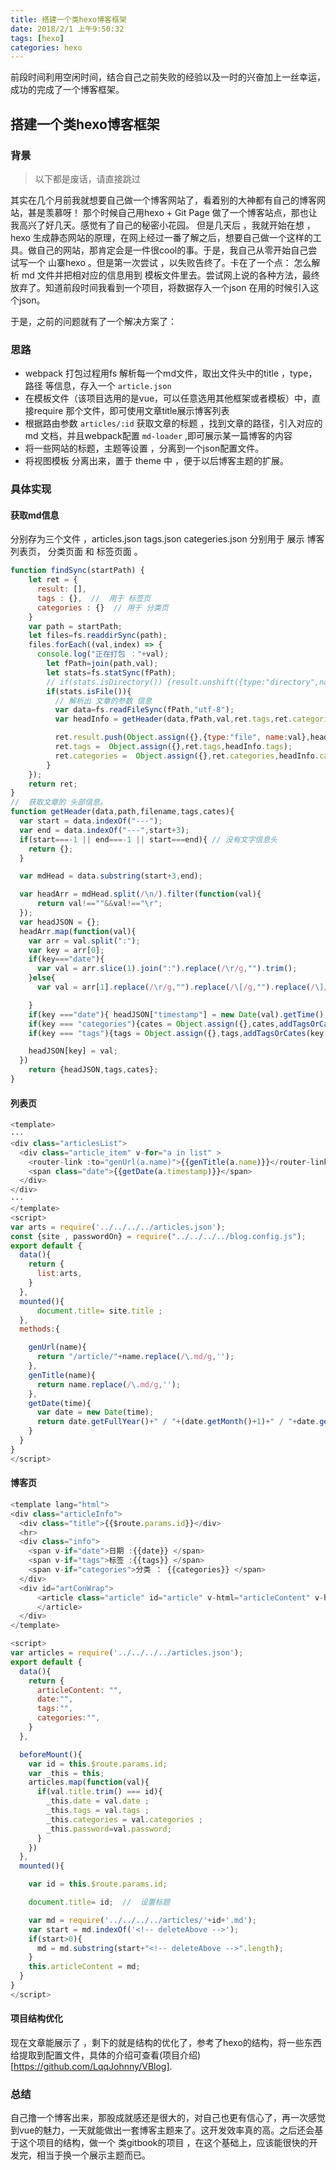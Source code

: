 ```yaml
---
title: 搭建一个类hexo博客框架
date: 2018/2/1 上午9:50:32
tags: [hexo]
categories: hexo
---
```


前段时间利用空闲时间，结合自己之前失败的经验以及一时的兴奋加上一丝幸运，成功的完成了一个博客框架。

<!-- more -->

## 搭建一个类hexo博客框架

### 背景
> 以下都是废话，请直接跳过

其实在几个月前我就想要自己做一个博客网站了，看着别的大神都有自己的博客网站，甚是羡慕呀！ 那个时候自己用hexo + Git Page 做了一个博客站点，那也让我高兴了好几天。感觉有了自己的秘密小花园。 但是几天后 ，我就开始在想 ，hexo 生成静态网站的原理，在网上经过一番了解之后，想要自己做一个这样的工具。做自己的网站，那肯定会是一件很cool的事。于是，我自己从零开始自己尝试写一个 山寨hexo 。但是第一次尝试 ，以失败告终了。卡在了一个点： 怎么解析 md 文件并把相对应的信息用到 模板文件里去。尝试网上说的各种方法，最终放弃了。知道前段时间我看到一个项目，将数据存入一个json 在用的时候引入这个json。

于是，之前的问题就有了一个解决方案了：

### 思路

- webpack 打包过程用fs 解析每一个md文件，取出文件头中的title ，type，路径 等信息，存入一个 `article.json`
- 在模板文件（该项目选用的是vue，可以任意选用其他框架或者模板）中，直接require 那个文件，即可使用文章title展示博客列表
- 根据路由参数 `articles/:id` 获取文章的标题 ，找到文章的路径，引入对应的 md 文档，并且webpack配置 `md-loader` ,即可展示某一篇博客的内容
- 将一些网站的标题，主题等设置 ，分离到一个json配置文件。
- 将视图模板 分离出来，置于 theme 中 ，便于以后博客主题的扩展。


### 具体实现

#### 获取md信息

分别存为三个文件 ，articles.json   tags.json  categeries.json 分别用于 展示 博客列表页， 分类页面 和  标签页面 。

```js
function findSync(startPath) {
    let ret = {
      result: [],
      tags : {},  //  用于 标签页
      categories : {}  // 用于 分类页
    }
    var path = startPath;
    let files=fs.readdirSync(path);
    files.forEach((val,index) => {
      console.log("正在打包 ："+val);
        let fPath=join(path,val);
        let stats=fs.statSync(fPath);
        // if(stats.isDirectory()) {result.unshift({type:"directory",name:val,path:pa})};
        if(stats.isFile()){
          // 解析出 文章的参数 信息
          var data=fs.readFileSync(fPath,"utf-8");
          var headInfo = getHeader(data,fPath,val,ret.tags,ret.categories);

          ret.result.push(Object.assign({},{type:"file", name:val},headInfo.headJSON));
          ret.tags =  Object.assign({},ret.tags,headInfo.tags);
          ret.categories =  Object.assign({},ret.categories,headInfo.cates);
        }
    });
    return ret;
}
//  获取文章的 头部信息。
function getHeader(data,path,filename,tags,cates){
  var start = data.indexOf("---");
  var end = data.indexOf("---",start+3);
  if(start===-1 || end===-1 || start===end){ // 没有文字信息头
    return {};
  }

  var mdHead = data.substring(start+3,end);

  var headArr = mdHead.split(/\n/).filter(function(val){
      return val!==""&&val!=="\r";
  });
  var headJSON = {};
  headArr.map(function(val){
    var arr = val.split(":");
    var key = arr[0];
    if(key==="date"){
      var val = arr.slice(1).join(":").replace(/\r/g,"").trim();
    }else{
      var val = arr[1].replace(/\r/g,"").replace(/\[/g,"").replace(/\]/g,"").trim();

    }
    if(key ==="date"){ headJSON["timestamp"] = new Date(val).getTime();}// 将时间转为 long 有助于排序
    if(key === "categories"){cates = Object.assign({},cates,addTagsOrCates(key,val,filename,cates)) }
    if(key === "tags"){tags = Object.assign({},tags,addTagsOrCates(key,val,filename,tags))}

    headJSON[key] = val;
  })
    return {headJSON,tags,cates};
}

```


#### 列表页


```js
<template>
···
<div class="articlesList">
  <div class="article_item" v-for="a in list" >
    <router-link :to="genUrl(a.name)">{{genTitle(a.name)}}</router-link>
    <span class="date">{{getDate(a.timestamp)}}</span>
  </div>
</div>
···
</template>  
<script>
var arts = require('../../../../articles.json');
const {site , passwordOn} = require("../../../../blog.config.js");
export default {
  data(){
    return {
      list:arts,
    }
  },
  mounted(){
      document.title= site.title ;
  },
  methods:{

    genUrl(name){
      return "/article/"+name.replace(/\.md/g,'');
    },
    genTitle(name){
      return name.replace(/\.md/g,'');
    },
    getDate(time){
      var date = new Date(time);
      return date.getFullYear()+" / "+(date.getMonth()+1)+" / "+date.getDate();
    }
  }
}
</script>
```

#### 博客页


```js
<template lang="html">
<div class="articleInfo">
  <div class="title">{{$route.params.id}}</div>
  <hr>
  <div class="info">
    <span v-if="date">日期 :{{date}} </span>
    <span v-if="tags">标签 :{{tags}} </span>
    <span v-if="categories">分类 ： {{categories}} </span>
  </div>
  <div id="artConWrap">
      <article class="article" id="article" v-html="articleContent" v-highlight >
      </article>
  </div>
</template>

<script>
var articles = require('../../../../articles.json');
export default {
  data(){
    return {
      articleContent: "",
      date:"",
      tags:"",
      categories:"",
    }
  },

  beforeMount(){
    var id = this.$route.params.id;
    var _this = this;
    articles.map(function(val){
      if(val.title.trim() === id){
        _this.date = val.date ;
        _this.tags = val.tags ;
        _this.categories = val.categories ;
        _this.password=val.password;
      }
    })
  },
  mounted(){

    var id = this.$route.params.id;

    document.title= id;  //  设置标题

    var md = require('../../../../articles/'+id+'.md');
    var start = md.indexOf('<!-- deleteAbove -->');
    if(start>0){
      md = md.substring(start+"<!-- deleteAbove -->".length);
    }
    this.articleContent = md;
  }
}
</script>

```

#### 项目结构优化

现在文章能展示了 ，剩下的就是结构的优化了，参考了hexo的结构，将一些东西给提取到配置文件，具体的介绍可查看(项目介绍)[https://github.com/LqqJohnny/VBlog].


### 总结

自己撸一个博客出来，那股成就感还是很大的，对自己也更有信心了，再一次感觉到vue的魅力，一天就能做出一套博客主题来了。这开发效率真的高。之后还会基于这个项目的结构，做一个 类gitbook的项目 ，在这个基础上，应该能很快的开发完，相当于换一个展示主题而已。
